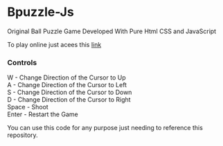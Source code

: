 # Bpuzzle-Js

Original Ball Puzzle Game Developed With Pure Html CSS and JavaScript

To play online just acees this [link](https://jsnakeacg.000webhostapp.com/JSnake/index.html)

### Controls

W - Change Direction of the Cursor to Up\
A - Change Direction of the Cursor to Left\
S - Change Direction of the Cursor to Down\
D - Change Direction of the Cursor to Right\
Space - Shoot\
Enter - Restart the Game

You can use this code for any purpose just needing to reference this repository.
